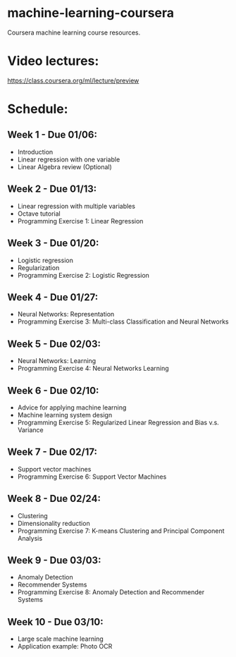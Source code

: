 machine-learning-coursera
=========================
Coursera machine learning course resources.

# Video lectures:
https://class.coursera.org/ml/lecture/preview

# Schedule:
## Week 1 - Due 01/06:
- Introduction
- Linear regression with one variable
- Linear Algebra review (Optional)

## Week 2 - Due 01/13:
- Linear regression with multiple variables
- Octave tutorial
- Programming Exercise 1: Linear Regression

## Week 3 - Due 01/20:
- Logistic regression
- Regularization
- Programming Exercise 2: Logistic Regression

## Week 4 - Due 01/27:
- Neural Networks: Representation
- Programming Exercise 3: Multi-class Classification and Neural Networks

## Week 5 - Due 02/03:
- Neural Networks: Learning
- Programming Exercise 4: Neural Networks Learning

## Week 6 - Due 02/10:
- Advice for applying machine learning
- Machine learning system design
- Programming Exercise 5: Regularized Linear Regression and Bias v.s. Variance

## Week 7 - Due 02/17:
- Support vector machines
- Programming Exercise 6: Support Vector Machines

## Week 8 - Due 02/24:
- Clustering
- Dimensionality reduction
- Programming Exercise 7:
K-means Clustering and Principal Component Analysis

## Week 9 - Due 03/03:
- Anomaly Detection
- Recommender Systems
- Programming Exercise 8: Anomaly Detection and Recommender Systems

## Week 10 - Due 03/10:
- Large scale machine learning
- Application example: Photo OCR
